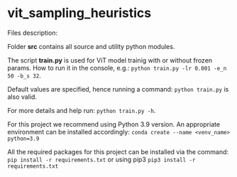 # vit_sampling_heuristics

Files description:

Folder **src** contains all source and utility python modules.

The script **train.py** is used for ViT model trainig with or without frozen params.
How to run it in the console, e.g.: `python train.py -lr 0.001 -e_n 50 -b_s 32`.

Default values are specified, hence running a command: `python train.py` is also valid. 

For more details and help run: `python train.py -h`.

For this project we recommend using Python 3.9 version. An appropriate environment can be installed accordingly:
`conda create --name <venv_name> python=3.9`

All the required packages for this project can be installed via the command:
`pip install -r requirements.txt` or using pip3 `pip3 install -r requirements.txt`
